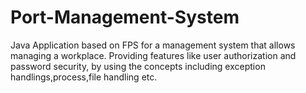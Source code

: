 # Port-Management-System
Java Application based on FPS for a management system that allows managing a workplace. Providing features like user authorization and password security, by using the concepts including exception handlings,process,file handling etc.
